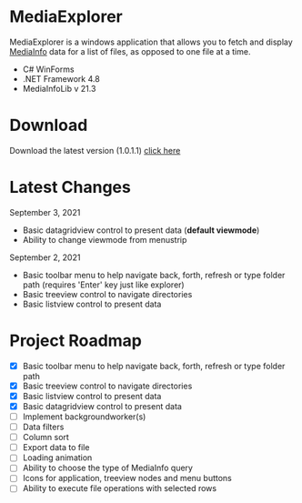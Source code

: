 
# MediaExplorer
MediaExplorer is a windows application that allows you to fetch and display [MediaInfo](https://mediaarea.net/en/MediaInfo) data for a list of files, as opposed to one file at a time.
 - C# WinForms
 - .NET Framework 4.8
 - MediaInfoLib v 21.3

# Download

Download the latest version (1.0.1.1) [click here](https://github.com/KarelOmab/MediaExplorer/releases/tag/v1.0.1.1)

# Latest Changes
September 3, 2021
 - Basic datagridview control to present data (**default viewmode**)
 - Ability to change viewmode from menustrip
 
September 2, 2021
 - Basic toolbar menu to help navigate back, forth, refresh or type folder path (requires 'Enter' key just like explorer)
 - Basic treeview control to navigate directories
 - Basic listview control to present data

# Project Roadmap
- [x] Basic toolbar menu to help navigate back, forth, refresh or type folder path
- [x] Basic treeview control to navigate directories
- [x] Basic listview control to present data
- [x] Basic datagridview control to present data
- [ ] Implement backgroundworker(s)
- [ ] Data filters
- [ ] Column sort
- [ ] Export data to file
- [ ] Loading animation
- [ ] Ability to choose the type of MediaInfo query
- [ ] Icons for application, treeview nodes and menu buttons
- [ ] Ability to execute file operations with selected rows